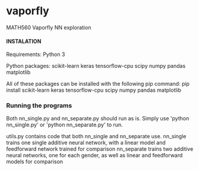# vaporfly
MATH560 Vaporfly NN exploration

#### INSTALATION ####
Requirements: 
Python 3

Python packages:
scikit-learn
keras
tensorflow-cpu
scipy
numpy
pandas
matplotlib


All of these packages can be installed with the following pip command:
pip install scikit-learn keras tensorflow-cpu scipy numpy pandas matplotlib


### Running the programs ###
Both nn_single.py and nn_separate.py should run as is. Simply use 'python nn_single.py' or 'python nn_separate.py' to run.


utils.py contains code that both nn_single and nn_separate use. 
nn_single trains one single additive neural network, with a linear model and feedforward network trained for comparison
nn_separate trains two additive neural networks, one for each gender, as well as linear and feedforward models for comparison 
